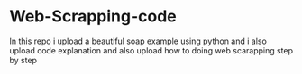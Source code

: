 # Web-Scrapping-code
In this repo i upload a beautiful soap example using python and i also upload code explanation and also upload  how to doing web scarapping step by step
